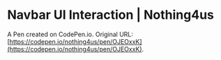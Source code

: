 # Navbar UI Interaction | Nothing4us

A Pen created on CodePen.io. Original URL: [https://codepen.io/nothing4us/pen/OJEOxxK](https://codepen.io/nothing4us/pen/OJEOxxK).

